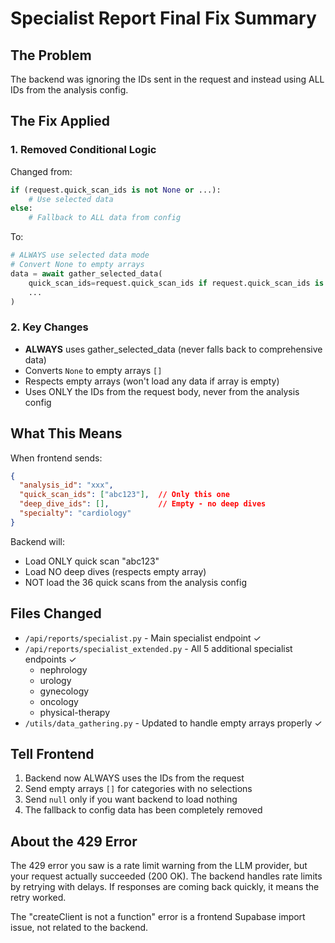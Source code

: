 # Specialist Report Final Fix Summary

## The Problem
The backend was ignoring the IDs sent in the request and instead using ALL IDs from the analysis config.

## The Fix Applied

### 1. Removed Conditional Logic
Changed from:
```python
if (request.quick_scan_ids is not None or ...):
    # Use selected data
else:
    # Fallback to ALL data from config
```

To:
```python
# ALWAYS use selected data mode
# Convert None to empty arrays
data = await gather_selected_data(
    quick_scan_ids=request.quick_scan_ids if request.quick_scan_ids is not None else [],
    ...
)
```

### 2. Key Changes
- **ALWAYS** uses gather_selected_data (never falls back to comprehensive data)
- Converts `None` to empty arrays `[]` 
- Respects empty arrays (won't load any data if array is empty)
- Uses ONLY the IDs from the request body, never from the analysis config

## What This Means

When frontend sends:
```json
{
  "analysis_id": "xxx",
  "quick_scan_ids": ["abc123"],  // Only this one
  "deep_dive_ids": [],           // Empty - no deep dives
  "specialty": "cardiology"
}
```

Backend will:
- Load ONLY quick scan "abc123"
- Load NO deep dives (respects empty array)
- NOT load the 36 quick scans from the analysis config

## Files Changed
- `/api/reports/specialist.py` - Main specialist endpoint ✓
- `/api/reports/specialist_extended.py` - All 5 additional specialist endpoints ✓
  - nephrology
  - urology  
  - gynecology
  - oncology
  - physical-therapy
- `/utils/data_gathering.py` - Updated to handle empty arrays properly ✓

## Tell Frontend
1. Backend now ALWAYS uses the IDs from the request
2. Send empty arrays `[]` for categories with no selections
3. Send `null` only if you want backend to load nothing
4. The fallback to config data has been completely removed

## About the 429 Error
The 429 error you saw is a rate limit warning from the LLM provider, but your request actually succeeded (200 OK). The backend handles rate limits by retrying with delays. If responses are coming back quickly, it means the retry worked.

The "createClient is not a function" error is a frontend Supabase import issue, not related to the backend.